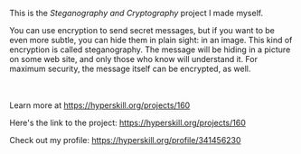 This is the *Steganography and Cryptography* project I made myself.


<p>You can use encryption to send secret messages, but if you want to be even more subtle, you can hide them in plain sight: in an image. This kind of encryption is called steganography. The message will be hiding in a picture on some web site, and only those who know will understand it. For maximum security, the message itself can be encrypted, as well.</p><br/><br/>Learn more at <a href="https://hyperskill.org/projects/160?utm_source=ide&utm_medium=ide&utm_campaign=ide&utm_content=project-card">https://hyperskill.org/projects/160</a>

Here's the link to the project: https://hyperskill.org/projects/160

Check out my profile: https://hyperskill.org/profile/341456230
